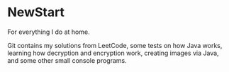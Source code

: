 # NewStart
For everything I do at home.


Git contains my solutions from LeetCode, some tests on how Java works, learning how decryption and encryption work, creating images via Java, and some other small console programs.
